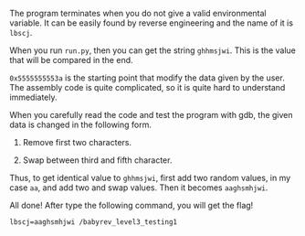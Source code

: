 The program terminates when you do not give a valid environmental variable.
It can be easily found by reverse engineering and the name of it is `lbscj`.

When you run `run.py`, then you can get the string `ghhmsjwi`.
This is the value that will be compared in the end.

`0x5555555553a` is the starting point that modify the data given by the user.
The assembly code is quite complicated, so it is quite hard to understand immediately.

When you carefully read the code and test the program with gdb, the given data is changed in the following form.

1. Remove first two characters.

2. Swap between third and fifth character.

Thus, to get identical value to `ghhmsjwi`, first add two random values, in my case `aa`, and add two and swap values.
Then it becomes `aaghsmhjwi`.

All done!
After type the following command, you will get the flag!

`lbscj=aaghsmhjwi /babyrev_level3_testing1`